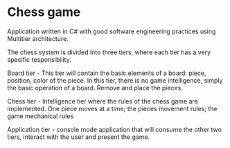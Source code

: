 # Chess game

Application written in C# with good software engineering practices using Multitier architecture.

The chess system is divided into three tiers, where each tier has a very specific responsibility.

Board tier - This tier will contain the basic elements of a board: piece, position, color of the piece. In this tier, there is no game intelligence, simply the basic operation of a board. Remove and place the pieces.

Chess tier - Intelligence tier where the rules of the chess game are implemented. One piece moves at a time; the pieces movement rules; the game mechanical rules 

Application tier - console mode application that will consume the other two tiers, interact with the user and present the game.
